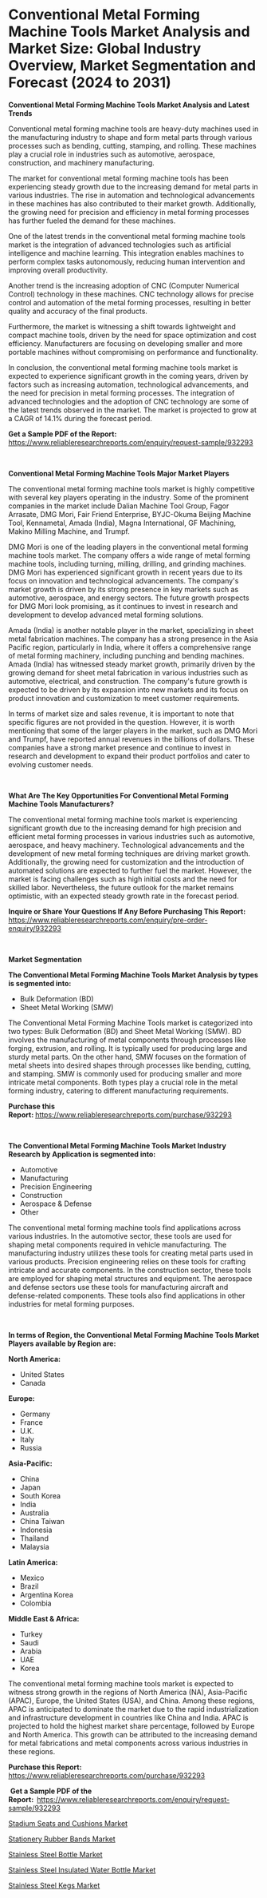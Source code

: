 <p><h1>Conventional Metal Forming Machine Tools Market Analysis and Market Size: Global Industry Overview, Market Segmentation and Forecast (2024 to 2031)</h1></p><p><strong>Conventional Metal Forming Machine Tools Market Analysis and Latest Trends</strong></p>
<p><p>Conventional metal forming machine tools are heavy-duty machines used in the manufacturing industry to shape and form metal parts through various processes such as bending, cutting, stamping, and rolling. These machines play a crucial role in industries such as automotive, aerospace, construction, and machinery manufacturing.</p><p>The market for conventional metal forming machine tools has been experiencing steady growth due to the increasing demand for metal parts in various industries. The rise in automation and technological advancements in these machines has also contributed to their market growth. Additionally, the growing need for precision and efficiency in metal forming processes has further fueled the demand for these machines.</p><p>One of the latest trends in the conventional metal forming machine tools market is the integration of advanced technologies such as artificial intelligence and machine learning. This integration enables machines to perform complex tasks autonomously, reducing human intervention and improving overall productivity.</p><p>Another trend is the increasing adoption of CNC (Computer Numerical Control) technology in these machines. CNC technology allows for precise control and automation of the metal forming processes, resulting in better quality and accuracy of the final products.</p><p>Furthermore, the market is witnessing a shift towards lightweight and compact machine tools, driven by the need for space optimization and cost efficiency. Manufacturers are focusing on developing smaller and more portable machines without compromising on performance and functionality.</p><p>In conclusion, the conventional metal forming machine tools market is expected to experience significant growth in the coming years, driven by factors such as increasing automation, technological advancements, and the need for precision in metal forming processes. The integration of advanced technologies and the adoption of CNC technology are some of the latest trends observed in the market. The market is projected to grow at a CAGR of 14.1% during the forecast period.</p></p>
<p><strong>Get a Sample PDF of the Report:&nbsp;</strong> <a href="https://www.reliableresearchreports.com/enquiry/request-sample/932293">https://www.reliableresearchreports.com/enquiry/request-sample/932293</a></p>
<p>&nbsp;</p>
<p><strong>Conventional Metal Forming Machine Tools Major Market Players</strong></p>
<p><p>The conventional metal forming machine tools market is highly competitive with several key players operating in the industry. Some of the prominent companies in the market include Dalian Machine Tool Group, Fagor Arrasate, DMG Mori, Fair Friend Enterprise, BYJC-Okuma Beijing Machine Tool, Kennametal, Amada (India), Magna International, GF Machining, Makino Milling Machine, and Trumpf.</p><p>DMG Mori is one of the leading players in the conventional metal forming machine tools market. The company offers a wide range of metal forming machine tools, including turning, milling, drilling, and grinding machines. DMG Mori has experienced significant growth in recent years due to its focus on innovation and technological advancements. The company's market growth is driven by its strong presence in key markets such as automotive, aerospace, and energy sectors. The future growth prospects for DMG Mori look promising, as it continues to invest in research and development to develop advanced metal forming solutions.</p><p>Amada (India) is another notable player in the market, specializing in sheet metal fabrication machines. The company has a strong presence in the Asia Pacific region, particularly in India, where it offers a comprehensive range of metal forming machinery, including punching and bending machines. Amada (India) has witnessed steady market growth, primarily driven by the growing demand for sheet metal fabrication in various industries such as automotive, electrical, and construction. The company's future growth is expected to be driven by its expansion into new markets and its focus on product innovation and customization to meet customer requirements.</p><p>In terms of market size and sales revenue, it is important to note that specific figures are not provided in the question. However, it is worth mentioning that some of the larger players in the market, such as DMG Mori and Trumpf, have reported annual revenues in the billions of dollars. These companies have a strong market presence and continue to invest in research and development to expand their product portfolios and cater to evolving customer needs.</p></p>
<p>&nbsp;</p>
<p><strong>What Are The Key Opportunities For Conventional Metal Forming Machine Tools Manufacturers?</strong></p>
<p><p>The conventional metal forming machine tools market is experiencing significant growth due to the increasing demand for high precision and efficient metal forming processes in various industries such as automotive, aerospace, and heavy machinery. Technological advancements and the development of new metal forming techniques are driving market growth. Additionally, the growing need for customization and the introduction of automated solutions are expected to further fuel the market. However, the market is facing challenges such as high initial costs and the need for skilled labor. Nevertheless, the future outlook for the market remains optimistic, with an expected steady growth rate in the forecast period.</p></p>
<p><strong>Inquire or Share Your Questions If Any Before Purchasing This Report:</strong> <a href="https://www.reliableresearchreports.com/enquiry/pre-order-enquiry/932293">https://www.reliableresearchreports.com/enquiry/pre-order-enquiry/932293</a></p>
<p>&nbsp;</p>
<p><strong>Market Segmentation</strong></p>
<p><strong>The Conventional Metal Forming Machine Tools Market Analysis by types is segmented into:</strong></p>
<p><ul><li>Bulk Deformation (BD)</li><li>Sheet Metal Working (SMW)</li></ul></p>
<p><p>The Conventional Metal Forming Machine Tools market is categorized into two types: Bulk Deformation (BD) and Sheet Metal Working (SMW). BD involves the manufacturing of metal components through processes like forging, extrusion, and rolling. It is typically used for producing large and sturdy metal parts. On the other hand, SMW focuses on the formation of metal sheets into desired shapes through processes like bending, cutting, and stamping. SMW is commonly used for producing smaller and more intricate metal components. Both types play a crucial role in the metal forming industry, catering to different manufacturing requirements.</p></p>
<p><strong>Purchase this Report:&nbsp;</strong><a href="https://www.reliableresearchreports.com/purchase/932293">https://www.reliableresearchreports.com/purchase/932293</a></p>
<p>&nbsp;</p>
<p><strong>The Conventional Metal Forming Machine Tools Market Industry Research by Application is segmented into:</strong></p>
<p><ul><li>Automotive</li><li>Manufacturing</li><li>Precision Engineering</li><li>Construction</li><li>Aerospace & Defense</li><li>Other</li></ul></p>
<p><p>The conventional metal forming machine tools find applications across various industries. In the automotive sector, these tools are used for shaping metal components required in vehicle manufacturing. The manufacturing industry utilizes these tools for creating metal parts used in various products. Precision engineering relies on these tools for crafting intricate and accurate components. In the construction sector, these tools are employed for shaping metal structures and equipment. The aerospace and defense sectors use these tools for manufacturing aircraft and defense-related components. These tools also find applications in other industries for metal forming purposes.</p></p>
<p>&nbsp;</p>
<p><strong>In terms of Region, the Conventional Metal Forming Machine Tools Market Players available by Region are:</strong></p>
<p>
    <p> <strong> North America: </strong>
        <ul>
            <li>United States</li>
            <li>Canada</li>
        </ul>
        </p> 
    <p> <strong> Europe: </strong>
        <ul>
            <li>Germany</li>
            <li>France</li>
            <li>U.K.</li>
            <li>Italy</li>
            <li>Russia</li>
        </ul>
        </p> 
    <p> <strong> Asia-Pacific: </strong>
        <ul>
            <li>China</li>
            <li>Japan</li>
            <li>South Korea</li>
            <li>India</li>
            <li>Australia</li>
            <li>China Taiwan</li>
            <li>Indonesia</li>
            <li>Thailand</li>
            <li>Malaysia</li>
        </ul>
        </p> 
    <p> <strong> Latin America: </strong>
        <ul>
            <li>Mexico</li>
            <li>Brazil</li>
            <li>Argentina Korea</li>
            <li>Colombia</li>
        </ul>
        </p> 
    <p> <strong> Middle East & Africa: </strong>
        <ul>
            <li>Turkey</li>
            <li>Saudi</li>
            <li>Arabia</li>
            <li>UAE</li>
            <li>Korea</li>
        </ul>
    </p>
    </p>
<p><p>The conventional metal forming machine tools market is expected to witness strong growth in the regions of North America (NA), Asia-Pacific (APAC), Europe, the United States (USA), and China. Among these regions, APAC is anticipated to dominate the market due to the rapid industrialization and infrastructure development in countries like China and India. APAC is projected to hold the highest market share percentage, followed by Europe and North America. This growth can be attributed to the increasing demand for metal fabrications and metal components across various industries in these regions.</p></p>
<p><strong>Purchase this Report: </strong><a href="https://www.reliableresearchreports.com/purchase/932293">https://www.reliableresearchreports.com/purchase/932293</a></p>
<p>&nbsp;<strong>Get a Sample PDF of the Report:&nbsp;&nbsp;</strong><a href="https://www.reliableresearchreports.com/enquiry/request-sample/932293">https://www.reliableresearchreports.com/enquiry/request-sample/932293</a></p>
<p><strong></strong></p>
<p><p><a href="https://medium.com/p/35778afa0812/edit">Stadium Seats and Cushions Market</a></p><p><a href="https://medium.com/p/0e142f7a5750/edit">Stationery Rubber Bands Market</a></p><p><a href="https://medium.com/p/61b0f8d607ee/edit">Stainless Steel Bottle Market</a></p><p><a href="https://medium.com/p/3443834d4707/edit">Stainless Steel Insulated Water Bottle Market</a></p><p><a href="https://medium.com/p/a1bdc4da096e/edit">Stainless Steel Kegs Market</a></p></p>